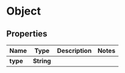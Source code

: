 # Object

## Properties
Name | Type | Description | Notes
------------ | ------------- | ------------- | -------------
**type** | **String** |  | 
